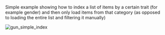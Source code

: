 Simple example showing how to index a list of items by a certain trait (for example gender) and then only load items from that category (as opposed to loading the entire list and filtering it manually)

![gun_simple_index](https://user-images.githubusercontent.com/6699184/145672408-961f96a9-95fc-42d8-a8bd-f72b03eec5b5.gif)

